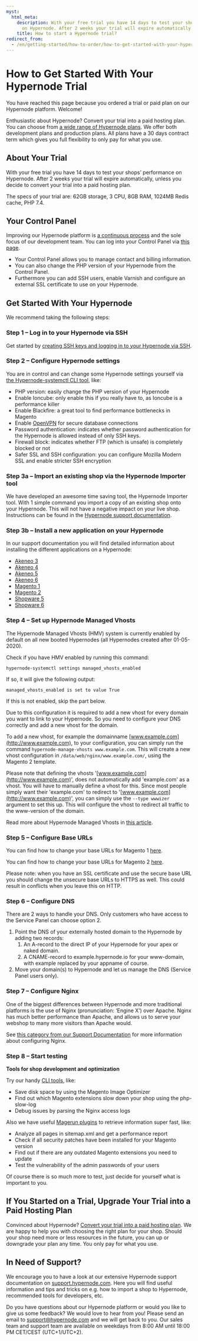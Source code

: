 ```yaml
---
myst:
  html_meta:
    description: With your free trial you have 14 days to test your shops’ performance
      on Hypernode. After 2 weeks your trial will expire automatically.
    title: How to start a Hypernode trial?
redirect_from:
  - /en/getting-started/how-to-order/how-to-get-started-with-your-hypernode-trial/
---
```


<!-- source: https://support.hypernode.com/en/getting-started/how-to-order/how-to-get-started-with-your-hypernode-trial/ -->

# How to Get Started With Your Hypernode Trial

You have reached this page because you ordered a trial or paid plan on our Hypernode platform. Welcome!

Enthusiastic about Hypernode? Convert your trial into a paid hosting plan. You can choose from [a wide range of Hypernode plans](https://www.hypernode.com/magento-cloud-hosting/#plans). We offer both development plans and production plans. All plans have a 30 days contract term which gives you full flexibility to only pay for what you use.

## About Your Trial

With your free trial you have 14 days to test your shops’ performance on Hypernode. After 2 weeks your trial will expire automatically, unless you decide to convert your trial into a paid hosting plan.

The specs of your trial are: 62GB storage, 3 CPU, 8GB RAM, 1024MB Redis cache, PHP 7.4.

## Your Control Panel

Improving our Hypernode platform is [a continuous process](https://changelog.hypernode.com/) and the sole focus of our development team. You can log into your Control Panel via [this page](https://my.hypernode.com/).

- Your Control Panel allows you to manage contact and billing information.
- You can also change the PHP version of your Hypernode from the Control Panel.
- Furthermore you can add SSH users, enable Varnish and configure an external SSL certificate to use on your Hypernode.

## Get Started With Your Hypernode

We recommend taking the following steps:

### Step 1 – Log in to your Hypernode via SSH

Get started by [creating SSH keys and logging in to your Hypernode via SSH](../../hypernode-platform/ssh/how-to-use-ssh-keys-on-hypernode.md).

### Step 2 – Configure Hypernode settings

You are in control and can change some Hypernode settings yourself via [the Hypernode-systemctl CLI tool](../../hypernode-platform/tools/how-to-use-the-hypernode-systemctl-cli-tool.md), like:

- PHP version: easily change the PHP version of your Hypernode
- Enable Ioncube: only enable this if you really have to, as Ioncube is a performance killer
- Enable Blackfire: a great tool to find performance bottlenecks in Magento
- Enable [OpenVPN](https://community.hypernode.io/#/Documentation/hypernode-vpn/README) for secure database connections
- Password authentication: indicates whether password authentication for the Hypernode is allowed instead of only SSH keys.
- Firewall block: indicates whether FTP (which is unsafe) is completely blocked or not
- Safer SSL and SSH configuration: you can configure Mozilla Modern SSL and enable stricter SSH encryption

### Step 3a – Import an existing shop via the Hypernode Importer tool

We have developed an awesome time saving tool, the Hypernode Importer tool. With 1 simple command you import a copy of an existing shop onto your Hypernode.
This will not have a negative impact on your live shop.
Instructions can be found in the [Hypernode support documentation](../../hypernode-platform/tools/how-to-migrate-your-shop-to-hypernode.md#option-2-for-all-customers-migrate-your-shop-via-shell-using-the-hypernode-importer).

### Step 3b – Install a new application on your Hypernode

In our support documentation you will find detailed information about installing the different applications on a Hypernode:

- [Akeneo 3](../../ecommerce-applications/akeneo/how-to-install-akeneo-3-on-hypernode)
- [Akeneo 4](../../ecommerce-applications/akeneo/how-to-install-akeneo-4-on-hypernode.md)
- [Akeneo 5](../../ecommerce-applications/akeneo/how-to-install-akeneo-5-on-hypernode.md)
- [Akeneo 6](../../ecommerce-applications/akeneo/how-to-install-akeneo-6-on-hypernode.md)
- [Magento 1](../../ecommerce-applications/magento-1/how-to-install-magento-1-on-hypernode.md)
- [Magento 2](../../ecommerce-applications/magento-2/how-to-install-magento-2-on-hypernode.md)
- [Shopware 5](../../ecommerce-applications/shopware-5/how-to-install-shopware-5-on-hypernode.md)
- [Shopware 6](../../ecommerce-applications/shopware-6/how-to-install-shopware-6-on-hypernode.md)

### Step 4 – Set up Hypernode Managed Vhosts

The Hypernode Managed Vhosts (HMV) system is currently enabled by default on all new booted Hypernodes (all Hypernodes created after 01-05-2020).

Check if you have HMV enabled by running this command:

`hypernode-systemctl settings managed_vhosts_enabled`

If so, it will give the following output:

`managed_vhosts_enabled is set to value True`

If this is not enabled, skip the part below.

Due to this configuration it is required to add a new vhost for every domain you want to link to your Hypernode. So you need to configure your DNS correctly and add a new vhost for the domain.

To add a new vhost, for example the domainname [www.example.com](http://www.example.com), to your configuration, you can simply run the command `hypernode-manage-vhosts www.example.com`. This will create a new vhost configuration in `/data/web/nginx/www.example.com/`, using the Magento 2 template.

Please note that defining the vhosts '[www.example.com](http://www.example.com)', does not automatically add 'example.com' as a vhost. You will have to manually define a vhost for this. Since most people simply want their 'example.com' to redirect to '[www.example.com](http://www.example.com)', you can simply use the `--type wwwizer` argument to set this up. This will configure the vhost to redirect all traffic to the www-version of the domain.

Read more about Hypernode Managed Vhosts in [this article](../../hypernode-platform/nginx/hypernode-managed-vhosts.md).

### Step 5 – Configure Base URLs

You can find how to change your base URLs for Magento 1 [here](../../ecommerce-applications/magento-1/how-to-change-the-base-url-in-magento-1-x.md).

You can find how to change your base URLs for Magento 2 [here](../../ecommerce-applications/magento-2/how-to-change-your-magento-2-base-urls.md).

Please note: when you have an SSL certificate and use the secure base URL you should change the unsecure base URLs to HTTPS as well. This could result in conflicts when you leave this on HTTP.

### Step 6 – Configure DNS

There are 2 ways to handle your DNS. Only customers who have access to the Service Panel can choose option 2.

1. Point the DNS of your externally hosted domain to the Hypernode by adding two records:
   1. An A-record to the direct IP of your Hypernode for your apex or naked domain.
   1. A CNAME-record to example.hypernode.io for your www-domain, with example replaced by your appname of course.
1. Move your domain(s) to Hypernode and let us manage the DNS (Service Panel users only).

### Step 7 – Configure Nginx

One of the biggest differences between Hypernode and more traditional platforms is the use of Nginx (pronunciation: ‘Engine X’) over Apache. Nginx has much better performance than Apache, and allows us to serve your webshop to many more visitors than Apache would.

See [this category from our Support Documentation](../../hypernode-platform/nginx.md) for more information about configuring Nginx.

### Step 8 – Start testing

**Tools for shop development and optimization**

Try our handy [CLI tools](../../hypernode-platform/tools/hypernode-cli-tools-and-magerun-plugins.md), like:

- Save disk space by using the Magento Image Optimizer
- Find out which Magento extensions slow down your shop using the php-slow-log
- Debug issues by parsing the Nginx access logs

Also we have useful [Magerun plugins](../../hypernode-platform/tools/hypernode-cli-tools-and-magerun-plugins.md) to retrieve information super fast, like:

- Analyze all pages in sitemap.xml and get a performance report
- Check if all security patches have been installed for your Magento version
- Find out if there are any outdated Magento extensions you need to update
- Test the vulnerability of the admin passwords of your users

Of course there is so much more to test, just decide for yourself what is important to you.

## If You Started on a Trial, Upgrade Your Trial into a Paid Hosting Plan

Convinced about Hypernode? [Convert your trial into a paid hosting plan](../../about-hypernode/billing/how-to-choose-and-order-a-hypernode-plan.md). We are happy to help you with choosing the right plan for your shop. Should your shop need more or less resources in the future, you can up or downgrade your plan any time. You only pay for what you use.

## In Need of Support?

We encourage you to have a look at our extensive Hypernode support documentation on [support.hypernode.com](../../index.md). Here you will find useful information and tips and tricks on e.g. how to import a shop to Hypernode, recommended tools for developers, etc.

Do you have questions about our Hypernode platform or would you like to give us some feedback? We would love to hear from you! Please send an email to [support@hypernode.com](mailto:support@hypernode.com) and we will get back to you. Our sales team and support team are available on weekdays from 8:00 AM until 18:00 PM CET/CEST (UTC+1/UTC+2).
